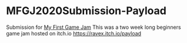 # MFGJ2020Submission-Payload
Submission for [My First Game Jam](https://itch.io/jam/my-first-game-jam-winter-2020)
This was a two week long beginners game jam hosted on itch.io
https://ravex.itch.io/payload
